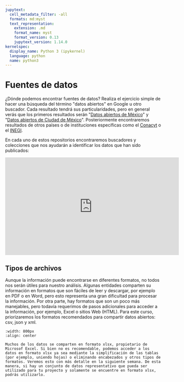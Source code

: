 ```yaml
---
jupytext:
  cell_metadata_filter: -all
  formats: md:myst
  text_representation:
    extension: .md
    format_name: myst
    format_version: 0.13
    jupytext_version: 1.14.0
kernelspec:
  display_name: Python 3 (ipykernel)
  language: python
  name: python3
---
```


# Fuentes de datos

¿Dónde podemos encontrar fuentes de datos? Realiza el ejercicio simple de hacer una búsqueda del término "datos abiertos" en Google u otro buscador. Cada resultado tendrá sus particularidades, pero en general verás que los primeros resultados serán "[Datos abiertos de México](https://datos.gob.mx/)" y "[Datos abiertos de Ciudad de México](https://datos.cdmx.gob.mx/)". Posteriormente encontraremos resultados de otros países o de instituciones específicas como el [Conacyt](https://www.siicyt.gob.mx/index.php/estadisticas/bases-de-datos-abiertas) o el [INEGI](https://www.inegi.org.mx/datosabiertos/).

En cada uno de estos repositorios encontraremos buscadores y colecciones que nos ayudarán a identificar los datos que han sido publicados:

<iframe width="560" height="315" src="https://www.youtube.com/embed/QD580z4RvOE" title="YouTube video player" frameborder="0" allow="accelerometer; autoplay; clipboard-write; encrypted-media; gyroscope; picture-in-picture" allowfullscreen></iframe>

## Tipos de archivos

Aunque la información puede encontrarse en diferentes formatos, no todos nos serán útiles para nuestro análisis. Algunas entidades comparten su información en formatos que son fáciles de leer y descargar, por ejemplo en PDF o en Word, pero esto representa una gran dificultad para procesar la información. Por otra parte, hay formatos que son un poco más manejables, pero todavía requerimos de pasos adicionales para acceder a la información, por ejemplo, Excel o sitios Web (HTML). Para este curso, priorizaremos los formatos recomendados para compartir datos abiertos: csv, json y xml.

``` {image} https://raw.githubusercontent.com/programminghistorian/opendataday-2021/8db99c7e7a86723954b5bb9baf080accc8f64c75/python-pandas-dash/imgs/tipos_de_archivo.jpg
:width: 800px
:align: center
```

```{admonition} Fuentes en Excel
Muchos de los datos se comparten en formato xlsx, propietario de Microsof Excel. Si bien no es recomendable, podemos acceder a los datos en formato xlsx ya sea mediante la simplificación de las tablas (por ejemplo, uniendo hojas) o eliminando encabezados y otros tipos de formatos. Veremos esto con más detalle en la siguiente semana. De esta manera, si hay un conjunto de datos representativo que pueda ser utilizado para tu proyecto y solamente se encuentre en formato xlsx, podrás utilizarlo.
```

